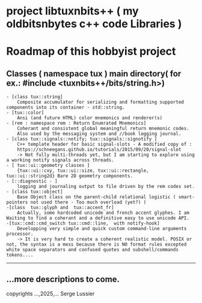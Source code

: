 
# project libtuxnbits++ ( my oldbitsnbytes c++ code Libraries )

# Roadmap of this hobbyist project

## Classes ( namespace tux ) main directory( for ex.: #include <tuxnbits++/bits/string.h>)

    - [class tux::string]
        Composite accumulator for serializing and formatting supported components into its container - std::string.
    - [tux::color]
        Ansi (and future HTML) color mnemonics and renderer(s)
    - [rem : namespace rem : Return Enumrated Mnemonics]
        Coherant and consistent global meaningful return mnemonic codes.
        Also used by the messaging system and //book logging journal.
    - [class tux::signals::notify; tux::signals::signotify ]
        C++ template header for basic signal-slots - A modified copy of :
        https://schneegans.github.io/tutorials/2015/09/20/signal-slot
        -> Not fully multi-threads yet, but I am starting to explore using a working notify signals across threads.
    - [ tux::ui::geometry classes ]
        {tux::ui::cxy, tux::ui::size, tux::ui::rectangle, tux::ui::string2d} Bare 2D geometry components.
    - [::diagnostic - ]
        logging and journaling output to file driven by the rem codes set.
    - [class tux::object]
        Base Object class on the parent-child relational logistic ( smart-pointers not used there - Too much overload (yet?) )
    -[class  tux::glyph and  tux::accent_fr]
        Actually, some hardcoded unicode and french accent glyphes. I am Waiting to find a coherant and a definitive easy to use unicode API.
    -[tux::cmd::cmd_switch tux::cmd::line,  with notify-hook]
        Developping very simple and quick custom command-line arguments processor.
        -> It is very hard to create a coherent realistic model. POSIX or not, the syntax is a mess because there is NO format rules excepted white space separators and confused quotes and subshell/commands tokens....
    
<!--    - [tux::io::lfd tux::io::listener tux::io::console tux::io::kbhit tux::io::mouse tux::io::tcp_socket tux::io::vhcar]
        The custom, modest set of input-output api I am actually exploring, experimenting, writing...
    - [tux::lexer tux::token_data ...]
-->
---
...more descriptions to come.
---
copyrights ...,2025,... Serge Lussier
